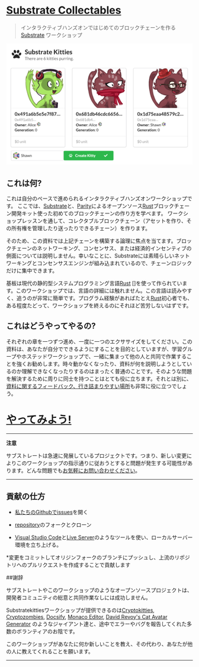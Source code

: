 # [Substrate Collectables][main link]
> インタラクティブハンズオンではじめてのブロックチェーンを作る[Substrate][] ワークショップ

![A screenshot of Substrate kitties](../media/substrate-collectables.png)

## これは何?

これは自分のペースで進められるインタラクティブハンズオンワークショップです。
ここでは、[Substrate][]と、[Parity][]によるオープンソース[Rust][]ブロックチェーン開発キット使った初めてのブロックチェーンの作り方を学べます。
ワークショップレッスンを通して、コレクタブルブロックチェーン（アセットを作り、その所有権を管理したり送ったりできるチェーン）を作ります。

そのため、この資料では上記チェーンを構築する論理に焦点を当てます。ブロックチェーンのネットワーキング、コンセンサス、または経済的インセンティブの側面については説明しません。幸いなことに、Substrateには素晴らしいネットワーキングとコンセンサスエンジンが組み込まれているので、チェーンロジックだけに集中できます。

基板は現代の静的型システムプログラミング言語[Rust] []を使って作られています。このワークショップでは、言語の詳細には触れません。この言語は読みやすく、追うのが非常に簡単です。プログラム経験があればたとえ[Rust][]初心者でも、ある程度たどって、ワークショップを終えるのにそれほど苦労しないはずです。

## これはどうやってやるの?

それぞれの章を一つずつ進め、一度に一つのエクササイズをしてください。この資料は、あなたが自分でできるようにすることを目的としていますが、学習グループやホステッドワークショップで、一緒に集まって他の人と共同で作業することを強くお勧めします。時々動かなくなったり、資料が何を説明しようとしているのか理解できなくなったりするのはまったく普通のことです。そのような問題を解決するために周りに同士を持つことはとても役に立ちます。それとは別に、[資料に関するフィードバック、行き詰まりやすい場所](feedback)も非常に役に立つでしょう。

# [やってみよう!](/0/introduction.md)

---
**注意**

サブストレートは急速に発展しているプロジェクトです。つまり、新しい変更によりこのワークショップの指示通りに従おうとすると問題が発生する可能性があります。どんな問題でも[お気軽にお問い合わせください](https://substrate.readme.io/v1.0.0/docs/feedback)。

---

## 貢献の仕方

* [私たちのGithubでissues](https://github.com/shawntabrizi/substrate-collectables-workshop/issues)を開く

* [repository](https://github.com/shawntabrizi/substrate-collectables-workshop)のフォークとクローン

* [Visual Studio Code](https://code.visualstudio.com/)と[Live Server](https://marketplace.visualstudio.com/items?itemName=ritwickdey.LiveServer)のようなツールを使い、ローカルサーバー環境を立ち上げる。

*変更をコミットしてオリジンフォークのブランチにプッシュし、上流のリポジトリへのプルリクエストを作成することで貢献します

##謝辞

サブストレートやこのワークショップのようなオープンソースプロジェクトは、開発者コミュニティの総意と共同作業なしには成功しません。

Substratekittiesワークショップが提供できるのは[Cryptokitties](https://www.cryptokitties.co/), [Cryptozombies](https://cryptozombies.io/), [Docsify](https://docsify.js.org/), [Monaco Editor](https://microsoft.github.io/monaco-editor/), [David Revoy's Cat Avatar Generator](https://framagit.org/Deevad/cat-avatar-generator) のようなジャイアント達と、途中でエラーやバグを報告してくれた多数のボランティアのお陰です。

このワークショップがあなたに何か新しいことを教え、その代わり、あなたが他の人に教えてくれることを願います。

---

[main link]: https://shawntabrizi.github.io/substrate-collectables-workshop/
[feedback]: https://docs.substrate.dev/docs/feedback
[Substrate]: https://www.parity.io/substrate/
[Substrate docs]: https://docs.substrate.dev/
[Parity]: https://www.parity.io/
[Rust]: https://www.rust-lang.org/